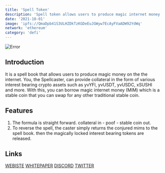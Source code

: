 ```yaml
---
title: 'Spell Token'
description: 'Spell token allows users to produce magic internet money'
date: '2021-10-01'
image: 'ipfs://QmaDpb41S3ULHZDkTzKGDeEuJGWyw7EcAyFVaADW92YdWq'
network: 'ethereum'
category: 'defi'
---
```


![Error](ipfs://QmRMAeEUa7vmJe47Cijwb9bTRHSDEohk3Uk7mAUTVjWMBW)

## Introduction
It is a spell book that allows users to produce magic money on the the internet. You, the Spellcaster, can provide collateral in the form of various interest bearing crypto assets such as yvYFI, yvUSDT, yvUSDC, xSUSHI and more. With this, you can borrow magic internet money (MIM) which is a stable coin that you can swap for any other traditional stable coin.


## Features
1. The formula is straight forward. collateral in - poof - stable coin out.
2. To reverse the spell, the caster simply returns the conjured mims to the spell book. then the magically locked interest bearing tokens are released.

## Links


[WEBISTE](https://abracadabra.money/)
[WHITEPAPER](https://docs.abracadabra.money/)
[DISCORD](https://discord.com/invite/mim)
[TWITTER](https://twitter.com/MIM_Spell)